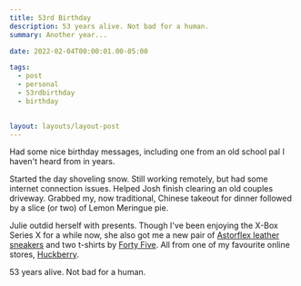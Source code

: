 ```yaml
---
title: 53rd Birthday
description: 53 years alive. Not bad for a human.
summary: Another year...

date: 2022-02-04T00:00:01.00-05:00

tags:
  - post
  - personal
  - 53rdbirthday
  - birthday
  

layout: layouts/layout-post
---
```

Had some nice birthday messages, including one from an old school pal I haven't heard from in years.

Started the day shoveling snow. Still working remotely, but had some internet connection issues. Helped Josh finish clearing an old couples driveway. Grabbed my, now traditional, Chinese takeout for dinner followed by a slice (or two) of Lemon Meringue pie.

Julie outdid herself with presents. Though I've been enjoying the X-Box Series X for a while now, she also got me a new pair of <a href="https://huckberry.com/store/astorflex/category/p/69205-softflex" title="Huckberry shop page">Astorflex leather sneakers</a> and two t-shirts by <a href="https://huckberry.com/forty-five" title="Products page">Forty Five</a>. All from one of my favourite online stores, <a href="https://huckberry.com/" title="">Huckberry</a>.

53 years alive. Not bad for a human.